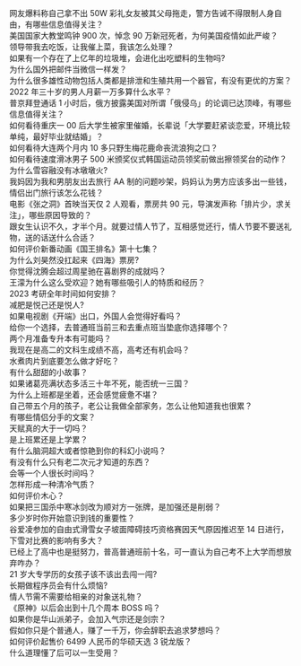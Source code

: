 网友爆料称自己拿不出 50W 彩礼女友被其父母拖走，警方告诫不得限制人身自由，有哪些信息值得关注？  
美国国家大教堂鸣钟 900 次，悼念 90 万新冠死者，为何美国疫情如此严峻？  
领导带我去吃饭，让我催上菜，我该怎么处理？  
如果有一个存在了上亿年的垃圾堆，会进化出吃塑料的生物吗?  
为什么国外把邮件当微信一样发？  
为什么很多雄性动物包括人类都是排泄和生殖共用一个器官，有没有更优的方案？  
2022 年三十岁的男人月薪一万多算什么水平？  
普京拜登通话 1 小时后，俄方披露美国对所谓「俄侵乌」的论调已达顶峰，有哪些信息值得关注？  
如何看待重庆一 00 后大学生被家里催婚，长辈说「大学要赶紧谈恋爱，环境比较单纯，最好毕业就结婚」？  
如何看待大连两个月内 10 多只野生梅花鹿命丧流浪狗之口？  
如何看待速度滑冰男子 500 米颁奖仪式韩国运动员领奖前做出擦领奖台的动作？  
为什么雪容融没有冰墩墩火?  
我妈因为我和男朋友出去旅行 AA 制的问题吵架，妈妈认为男方应该多出一些钱，情侣出门旅行该怎么花钱？  
电影《张之洞》首映当天仅 2 人观看，票房共 90 元，导演发声称「排片少，求关注」，哪些原因导致的？  
跟女生认识不久，才半个月。就要过情人节了，互相感觉还行，情人节要不要送礼物，送的话送什么合适？  
如何评价新番动画《国王排名》第十七集？  
为什么刘昊然没扛起来《四海》票房?  
你觉得沈腾会超过周星驰在喜剧界的成就吗？  
王濛为什么这么受欢迎？她有哪些吸引人的特质和经历？  
2023 考研全年时间如何安排？  
减肥是悦己还是悦人?  
如果电视剧《开端》出口，外国人会觉得好看吗？  
给你一个选择，去普通班当前三和去重点班当垫底你选择哪个？  
两个月准备专升本有可能吗？  
我现在是高二的文科生成绩不高，高考还有机会吗？  
水煮肉片到底要怎么做才好吃？  
有什么甜甜的小故事？  
如果诸葛亮满状态多活三十年不死，能否统一三国？  
为什么上班都是坐着，还会感觉疲惫不堪？  
自己带五个月的孩子，老公让我做全部家务，怎么让他知道我也很累？  
有哪些情侣分手的文案？  
天赋真的大于一切吗？  
是上班累还是上学累？  
有什么脑洞超大或者惊艳到你的科幻小说吗？  
有没有什么只有老二次元才知道的东西？  
会等一个人很长时间吗？  
怎样形成一种清冷气质？  
如何评价木心？  
如果把三国杀中寒冰剑改为顺对方一张牌，是加强还是削弱？  
多少岁时你开始意识到钱的重要性？  
谷爱凌参加的自由式滑雪女子坡面障碍技巧资格赛因天气原因推迟至 14 日进行，下雪对比赛的影响有多大？  
已经上了高中也是挺努力，普高普通班前十名，可一直认为自己考不上大学而想放弃咋办？  
21 岁大专学历的女孩子该不该出去闯一闯?  
长期做程序员会有什么烦恼?  
情人节需不需要给相亲的对象送礼物？  
《原神》以后会出到十几个周本 BOSS 吗？  
如果你是华山派弟子，会加入气宗还是剑宗？  
假如你只是个普通人，赚了一千万，你会辞职去追求梦想吗？  
如何评价起售价 6499 人民币的华硕天选 3 锐龙版？  
什么道理懂了后可以一生受用？  
